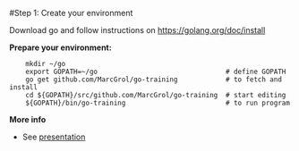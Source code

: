 #Step 1:  Create your environment

Download go and follow instructions on https://golang.org/doc/install

**Prepare your environment:**
```
    mkdir ~/go
    export GOPATH=~/go                                # define GOPATH
    go get github.com/MarcGrol/go-training            # to fetch and install
    cd ${GOPATH}/src/github.com/MarcGrol/go-training  # start editing
    ${GOPATH}/bin/go-training                         # to run program
```

**More info**
- See [presentation](http://go-talks.appspot.com/github.com/MarcGrol/goopenkitchen/openKitchen.slide)
